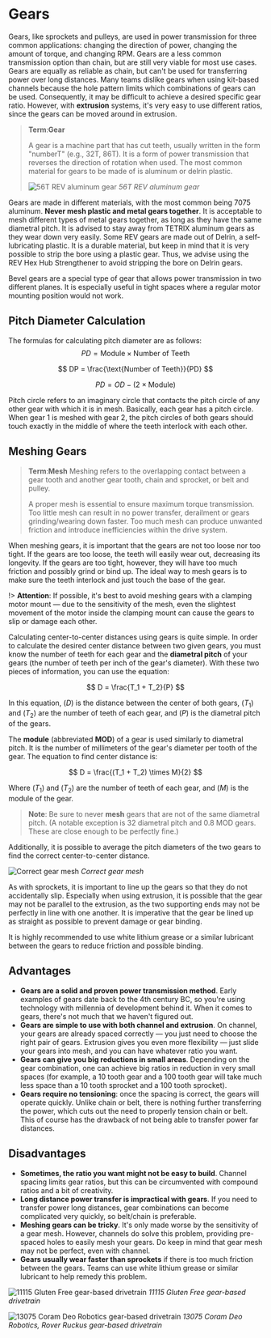 # Gears

Gears, like sprockets and pulleys, are used in power transmission for three common applications: changing the direction of power, changing the amount of torque, and changing RPM. Gears are a less common transmission option than chain, but are still very viable for most use cases. Gears are equally as reliable as chain, but can't be used for transferring power over long distances. Many teams dislike gears when using kit-based channels because the hole pattern limits which combinations of gears can be used. Consequently, it may be difficult to achieve a desired specific gear ratio. However, with **extrusion** systems, it's very easy to use different ratios, since the gears can be moved around in extrusion.

>**Term**:**Gear**
>
>A gear is a machine part that has cut teeth, usually written in the form "numberT" (e.g., 32T, 86T). It is a form of power transmission that reverses the direction of rotation when used. The most common material for gears to be made of is aluminum or delrin plastic.
>
>![56T REV aluminum gear](https://dd8f408.webp.ee/rev-aluminum-gear-56-tooth.jpg)
*56T REV aluminum gear*

Gears are made in different materials, with the most common being 7075 aluminum. **Never mesh plastic and metal gears together**. It is acceptable to mesh different types of metal gears together, as long as they have the same diametral pitch. It is advised to stay away from TETRIX aluminum gears as they wear down very easily. Some REV gears are made out of Delrin, a self-lubricating plastic. It is a durable material, but keep in mind that it is very possible to strip the bore using a plastic gear. Thus, we advise using the REV Hex Hub Strengthener to avoid stripping the bore on Delrin gears.

Bevel gears are a special type of gear that allows power transmission in two different planes. It is especially useful in tight spaces where a regular motor mounting position would not work.

## Pitch Diameter Calculation

The formulas for calculating pitch diameter are as follows:
$$
PD = \text{Module} \times \text{Number of Teeth}
$$

$$
DP = \frac{\text{Number of Teeth}}{PD}
$$

$$
PD = OD - (2 \times \text{Module})
$$

Pitch circle refers to an imaginary circle that contacts the pitch circle of any other gear with which it is in mesh. Basically, each gear has a pitch circle. When gear 1 is meshed with gear 2, the pitch circles of both gears should touch exactly in the middle of where the teeth interlock with each other.

## Meshing Gears

>**Term**:**Mesh**
>Meshing refers to the overlapping contact between a gear tooth and another gear tooth, chain and sprocket, or belt and pulley.
>
>A proper mesh is essential to ensure maximum torque transmission. Too little mesh can result in no power transfer, derailment or gears grinding/wearing down faster. Too much mesh can produce unwanted friction and introduce inefficiencies within the drive system.

When meshing gears, it is important that the gears are not too loose nor too tight. If the gears are too loose, the teeth will easily wear out, decreasing its longevity. If the gears are too tight, however, they will have too much friction and possibly grind or bind up. The ideal way to mesh gears is to make sure the teeth interlock and just touch the base of the gear.

!> **Attention**: If possible, it's best to avoid meshing gears with a clamping motor mount — due to the sensitivity of the mesh, even the slightest movement of the motor inside the clamping mount can cause the gears to slip or damage each other.

Calculating center-to-center distances using gears is quite simple. In order to calculate the desired center distance between two given gears, you must know the number of teeth for each gear and the **diametral pitch** of your gears (the number of teeth per inch of the gear's diameter). With these two pieces of information, you can use the equation:

$$
D = \frac{T_1 + T_2}{P}
$$

In this equation, $(D)$ is the distance between the center of both gears, $(T_1)$ and $(T_2)$ are the number of teeth of each gear, and $(P)$ is the diametral pitch of the gears.

The **module** (abbreviated **MOD**) of a gear is used similarly to diametral pitch. It is the number of millimeters of the gear's diameter per tooth of the gear. The equation to find center distance is:

$$
D = \frac{(T_1 + T_2) \times M}{2}
$$

Where $(T_1)$ and $(T_2)$ are the number of teeth of each gear, and $(M)$ is the module of the gear.

> **Note**: Be sure to never **mesh** gears that are not of the same diametral pitch. (A notable exception is 32 diametral pitch and 0.8 MOD gears. These are close enough to be perfectly fine.)

Additionally, it is possible to average the pitch diameters of the two gears to find the correct center-to-center distance.

![Correct gear mesh](https://dd8f408.webp.ee/correct-gear-mesh.jpg)
*Correct gear mesh*

As with sprockets, it is important to line up the gears so that they do not accidentally slip. Especially when using extrusion, it is possible that the gear may not be parallel to the extrusion, as the two supporting ends may not be perfectly in line with one another. It is imperative that the gear be lined up as straight as possible to prevent damage or gear binding.

It is highly recommended to use white lithium grease or a similar lubricant between the gears to reduce friction and possible binding.

## Advantages

- **Gears are a solid and proven power transmission method**. Early examples of gears date back to the 4th century BC, so you're using technology with millennia of development behind it. When it comes to gears, there's not much that we haven't figured out.
- **Gears are simple to use with both channel and extrusion**. On channel, your gears are already spaced correctly — you just need to choose the right pair of gears. Extrusion gives you even more flexibility — just slide your gears into mesh, and you can have whatever ratio you want.
- **Gears can give you big reductions in small areas**. Depending on the gear combination, one can achieve big ratios in reduction in very small spaces (for example, a 10 tooth gear and a 100 tooth gear will take much less space than a 10 tooth sprocket and a 100 tooth sprocket).
- **Gears require no tensioning**: once the spacing is correct, the gears will operate quickly. Unlike chain or belt, there is nothing further transferring the power, which cuts out the need to properly tension chain or belt. This of course has the drawback of not being able to transfer power far distances.

## Disadvantages

- **Sometimes, the ratio you want might not be easy to build**. Channel spacing limits gear ratios, but this can be circumvented with compound ratios and a bit of creativity.
- **Long distance power transfer is impractical with gears**. If you need to transfer power long distances, gear combinations can become complicated very quickly, so belt/chain is preferable.
- **Meshing gears can be tricky**. It's only made worse by the sensitivity of a gear mesh. However, channels do solve this problem, providing pre-spaced holes to easily mesh your gears. Do keep in mind that gear mesh may not be perfect, even with channel.
- **Gears usually wear faster than sprockets** if there is too much friction between the gears. Teams can use white lithium grease or similar lubricant to help remedy this problem.

![11115 Gluten Free gear-based drivetrain](https://dd8f408.webp.ee/11115-gear-dt.jpg)
*11115 Gluten Free gear-based drivetrain*

![13075 Coram Deo Robotics gear-based drivetrain](https://dd8f408.webp.ee/13075-gear-dt.jpg)
*13075 Coram Deo Robotics, Rover Ruckus gear-based drivetrain*
